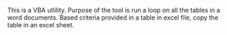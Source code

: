 This is a VBA utlility. Purpose of the tool is run a loop on all the tables in a word documents. Based criteria provided in a table in excel file, copy the table in an excel sheet.
